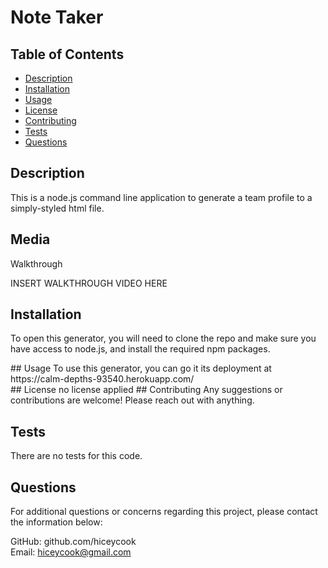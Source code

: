 # Note Taker

## Table of Contents

- [Description](#Description)
- [Installation](#Installation)
- [Usage](#Usage)
- [License](#License)
- [Contributing](#Contributing)
- [Tests](#Tests)
- [Questions](#Questions)

<div id='Description'/>

## Description
This is a node.js command line application to generate a team profile to a simply-styled html file.
<div id='Installation'/>

## Media
Walkthrough

INSERT WALKTHROUGH VIDEO HERE

## Installation
To open this generator, you will need to clone the repo and make sure you have access to node.js, and install the required npm packages.

<div id='Usage'/>
## Usage
To use this generator, you can go it its deployment at https://calm-depths-93540.herokuapp.com/

<div id='License'/>
## License
no license applied
## Contributing
Any suggestions or contributions are welcome! Please reach out with anything.
<div id='Tests'/>

## Tests
There are no tests for this code.

<div id='Questions'/>

## Questions
For additional questions or concerns regarding this project, please contact the information below:

GitHub: github.com/hiceycook  
Email: hiceycook@gmail.com
